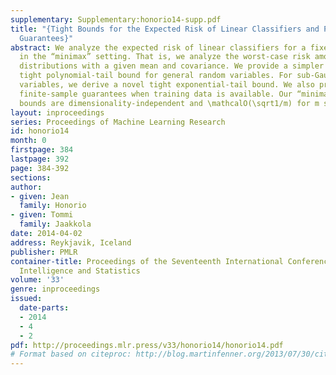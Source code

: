 ```yaml
---
supplementary: Supplementary:honorio14-supp.pdf
title: "{Tight Bounds for the Expected Risk of Linear Classifiers and PAC-Bayes Finite-Sample
  Guarantees}"
abstract: We analyze the expected risk of linear classifiers for a fixed weight vector
  in the “minimax” setting. That is, we analyze the worst-case risk among all data
  distributions with a given mean and covariance. We provide a simpler proof of the
  tight polynomial-tail bound for general random variables. For sub-Gaussian random
  variables, we derive a novel tight exponential-tail bound. We also provide new PAC-Bayes
  finite-sample guarantees when training data is available. Our “minimax” generalization
  bounds are dimensionality-independent and \mathcalO(\sqrt1/m) for m samples.
layout: inproceedings
series: Proceedings of Machine Learning Research
id: honorio14
month: 0
firstpage: 384
lastpage: 392
page: 384-392
sections: 
author:
- given: Jean
  family: Honorio
- given: Tommi
  family: Jaakkola
date: 2014-04-02
address: Reykjavik, Iceland
publisher: PMLR
container-title: Proceedings of the Seventeenth International Conference on Artificial
  Intelligence and Statistics
volume: '33'
genre: inproceedings
issued:
  date-parts:
  - 2014
  - 4
  - 2
pdf: http://proceedings.mlr.press/v33/honorio14/honorio14.pdf
# Format based on citeproc: http://blog.martinfenner.org/2013/07/30/citeproc-yaml-for-bibliographies/
---
```

